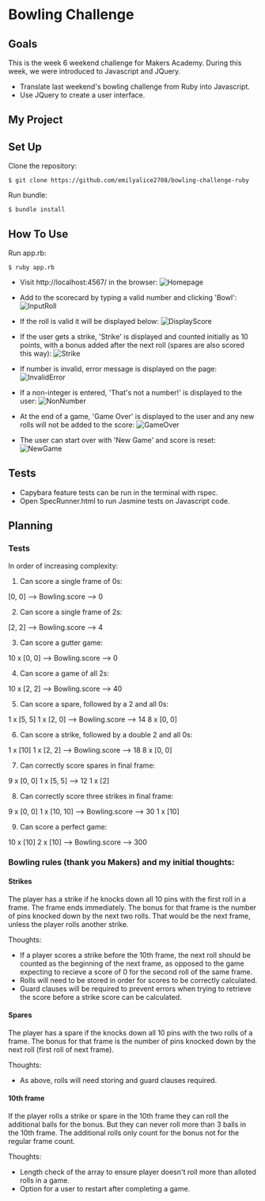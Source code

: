 
Bowling Challenge
=================

## Goals
This is the week 6 weekend challenge for Makers Academy. During this week, we were introduced to Javascript and JQuery.

- Translate last weekend's bowling challenge from Ruby into Javascript.
- Use JQuery to create a user interface.

## My Project

## Set Up
Clone the repository:
```
$ git clone https://github.com/emilyalice2708/bowling-challenge-ruby
```
Run bundle:
```
$ bundle install
```

## How To Use

Run app.rb:
```
$ ruby app.rb
```

- Visit http://localhost:4567/ in the browser:
![Homepage](https://i.imgur.com/eBiWLaW.png)

- Add to the scorecard by typing a valid number and clicking 'Bowl':
![InputRoll](https://i.imgur.com/Sj2nQck.png)

- If the roll is valid it will be displayed below:
![DisplayScore](https://i.imgur.com/zKbR5i1.png)

- If the user gets a strike, 'Strike' is displayed and counted initially as 10 points, with a bonus added after the next roll (spares are also scored this way):
![Strike](https://i.imgur.com/JVDpYuX.png)

- If number is invalid, error message is displayed on the page:
![InvalidError](https://i.imgur.com/rk42Mxd.png)

- If a non-integer is entered, 'That's not a number!' is displayed to the user:
![NonNumber](https://i.imgur.com/MorSogJ.png)

- At the end of a game, 'Game Over' is displayed to the user and any new rolls will not be added to the score:
![GameOver](https://i.imgur.com/o9yseEw.png)

- The user can start over with 'New Game' and score is reset:
![NewGame](https://i.imgur.com/YEOqlYW.png)

## Tests
- Capybara feature tests can be run in the terminal with rspec.
- Open SpecRunner.html to run Jasmine tests on Javascript code.

## Planning

### Tests

In order of increasing complexity:

1. Can score a single frame of 0s:

[0, 0] --> Bowling.score --> 0

2. Can score a single frame of 2s:

[2, 2] --> Bowling.score --> 4

3. Can score a gutter game:

10 x [0, 0] --> Bowling.score --> 0

4. Can score a game of all 2s:

10 x [2, 2] --> Bowling.score --> 40

5. Can score a spare, followed by a 2 and all 0s:

1 x [5, 5]
1 x [2, 0]  --> Bowling.score --> 14
8 x [0, 0]

6. Can score a strike, followed by a double 2 and all 0s:

1 x [10]
1 x [2, 2]  --> Bowling.score --> 18
8 x [0, 0]

7. Can correctly score spares in final frame:

9 x [0, 0]
1 x [5, 5]  --> 12
1 x [2]

8. Can correctly score three strikes in final frame:

9 x [0, 0]
1 x [10, 10] --> Bowling.score --> 30
1 x [10]

9. Can score a perfect game:

10 x [10]
2 x [10]     -->  Bowling.score --> 300


### Bowling rules (thank you Makers) and my initial thoughts:

#### Strikes

The player has a strike if he knocks down all 10 pins with the first roll in a frame. The frame ends immediately. The bonus for that frame is the number of pins knocked down by the next two rolls. That would be the next frame, unless the player rolls another strike.

Thoughts:
- If a player scores a strike before the 10th frame, the next roll should be counted as the beginning of the next frame, as opposed to the game expecting to recieve a score of 0 for the second roll of the same frame.
- Rolls will need to be stored in order for scores to be correctly calculated.
- Guard clauses will be required to prevent errors when trying to retrieve the score before a strike score can be calculated.

#### Spares

The player has a spare if the knocks down all 10 pins with the two rolls of a frame. The bonus for that frame is the number of pins knocked down by the next roll (first roll of next frame).

Thoughts:
- As above, rolls will need storing and guard clauses required.

#### 10th frame

If the player rolls a strike or spare in the 10th frame they can roll the additional balls for the bonus. But they can never roll more than 3 balls in the 10th frame. The additional rolls only count for the bonus not for the regular frame count.

Thoughts:
- Length check of the array to ensure player doesn't roll more than alloted rolls in a game.
- Option for a user to restart after completing a game.





